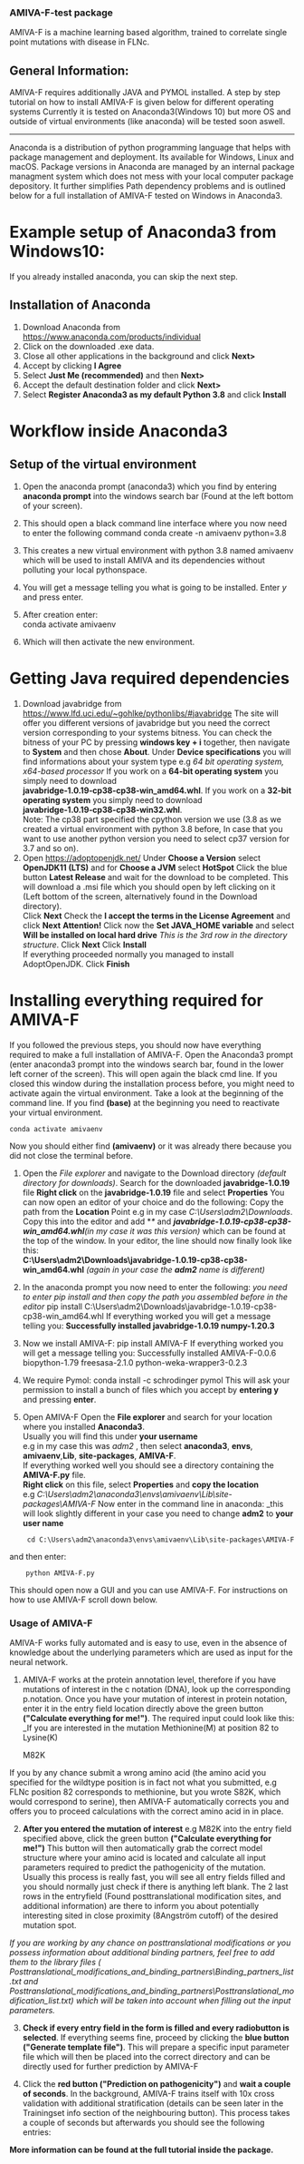 ### AMIVA-F-test package


AMIVA-F is a machine learning based algorithm, trained to correlate single point mutations
with disease in FLNc.



## General Information:

AMIVA-F requires additionally JAVA and PYMOL installed.
A step by step tutorial on how to install AMIVA-F is given below for different operating systems
Currently it is tested on Anaconda3(Windows 10) but more OS and outside of virtual environments (like anaconda) will be tested soon aswell.

----------------------------------------------------------------------------------------------------------------

Anaconda is a distribution of python programming language that helps with package management and deployment. 
Its available for Windows, Linux and macOS. 
Package versions in Anaconda are managed by an internal package managment system which does not mess with your local computer package depository.
It further simplifies Path dependency problems and is outlined below for a full installation of AMIVA-F tested on Windows in Anaconda3.

# Example setup of Anaconda3 from Windows10:
If you already installed anaconda, you can skip the next step.

## Installation of Anaconda

1. Download Anaconda from https://www.anaconda.com/products/individual
2. Click on the downloaded .exe data.
3. Close all other applications in the background and click **Next>**
4. Accept by clicking **I Agree**
5. Select **Just Me (recommended)** and then **Next>**
6. Accept the default destination folder and click **Next>** 
7. Select **Register Anaconda3 as my default Python 3.8** and click **Install**


# Workflow inside Anaconda3

## Setup of the virtual environment

1. Open the anaconda prompt (anaconda3) which you find by entering **anaconda prompt** into the windows search bar (Found at the left bottom of your screen). 
2. This should open a black command line interface where you now need to enter the following command 
		conda create -n amivaenv python=3.8
      	
2. This creates a new virtual environment with python 3.8 named amivaenv which will be used to install AMIVA and its dependencies without polluting your local pythonspace.
2. You will get a message telling you what is going to be installed. Enter *y* and press enter.    
	 
3. After creation enter: 	
		conda activate amivaenv

3. Which will then activate the new environment.


# Getting Java required dependencies

1. Download javabridge from https://www.lfd.uci.edu/~gohlke/pythonlibs/#javabridge 
The site will offer you different versions of javabridge but you need the correct version corresponding to your systems bitness.
You can check the bitness of your PC by pressing **windows key + i** together, then navigate to **System** and then chose **About**.
Under **Device specifications** you will find informations about your system type 
e.g _64 bit operating system, x64-based processor_
If you work on a **64-bit operating system** you simply need to download 
**javabridge‑1.0.19‑cp38‑cp38‑win_amd64.whl**.
If you work on a **32-bit operating system** you simply need to download 
**javabridge‑1.0.19‑cp38‑cp38‑win32.whl**.    
Note: The cp38 part specified the cpython version we use (3.8 as we created a virtual environment with python 3.8 before, 
In case that you want to use another python version you need to select cp37 version for 3.7 and so on).	  	
2. Open https://adoptopenjdk.net/
Under **Choose a Version** select **OpenJDK11 (LTS)** and for **Choose a JVM** select **HotSpot**
Click the blue button **Latest Release** and wait for the download to be completed.
This will download a .msi file which you should open by left clicking on it (Left bottom of the screen, alternatively found in the Download directory).  
Click **Next**
Check the **I accept the terms in the License Agreement** and click **Next**
**Attention!** Click now the **Set JAVA_HOME variable** and select **Will be installed on local hard drive** _This is the 3rd row in the directory structure_. 
Click **Next**
Click **Install**   
If everything proceeded normally you managed to install AdoptOpenJDK. Click **Finish** 		

# Installing everything required for AMIVA-F
If you followed the previous steps, you should now have everything required to make a full installation of AMIVA-F. 
Open the Anaconda3 prompt (enter anaconda3 prompt into the windows search bar, found in the lower left corner of the screen).
This will open again the black cmd line.
If you closed this window during the installation process before, you might need to activate again the virtual environment.
Take a look at the beginning of the command line.
If you find **(base)** at the beginning you need to reactivate your virtual environment.

	conda activate amivaenv

Now you should either find **(amivaenv)** or it was already there because you did not close the terminal before.

1. Open the *File explorer* and navigate to the Download directory _(default directory for downloads)_.
Search for the downloaded **javabridge-1.0.19** file
**Right click** on the **javabridge-1.0.19** file and select **Properties**
You can now open an editor of your choice and do the following:	
Copy the path from the **Location** Point e.g in my case _C:\Users\adm2\Downloads_.
Copy this into the editor and add **\** and _**javabridge-1.0.19-cp38-cp38-win_amd64.whl**(in my case it was this version)_ which can be found at the top of the window.
In your editor, the line should now finally look like this:     
**C:\Users\adm2\Downloads\javabridge-1.0.19-cp38-cp38-win_amd64.whl**
_(again in your case the **adm2** name is different)_     
2. In the anaconda prompt you now need to enter the following:
_you need to enter pip install and then copy the path you assembled before in the editor_
		pip install C:\Users\adm2\Downloads\javabridge-1.0.19-cp38-cp38-win_amd64.whl 
If everything worked you will get a message telling you:
**Successfully installed javabridge-1.0.19 numpy-1.20.3**
3. Now we install AMIVA-F:
		pip install AMIVA-F
If everything worked you will get a message telling you:
Successfully installed AMIVA-F-0.0.6 biopython-1.79 freesasa-2.1.0 python-weka-wrapper3-0.2.3	
4. We require Pymol:
		conda install -c schrodinger pymol
This will ask your permission to install a bunch of files which you accept by **entering y** and pressing **enter**.		
5. Open AMIVA-F
Open the **File explorer** and search for your location where you installed **Anaconda3**.<br>
Usually you will find this under **your username**<br>
e.g in my case this was _adm2_ , then select **anaconda3**, **envs**, **amivaenv**,**Lib**, **site-packages**, **AMIVA-F**. 		
If everything worked well you should see a directory containing the **AMIVA-F.py** file.<br>
**Right click** on this file, select **Properties** and **copy the location**<br>
e.g _C:\Users\adm2\anaconda3\envs\amivaenv\Lib\site-packages\AMIVA-F_
Now enter in the command line in anaconda:
_this will look slightly different in your case you need to change **adm2** to **your user name**
 
		cd C:\Users\adm2\anaconda3\envs\amivaenv\Lib\site-packages\AMIVA-F	 	  	
     
and then enter:

		python AMIVA-F.py			

This should open now a GUI and you can use AMIVA-F.
For instructions on how to use AMIVA-F scroll down below.

### Usage of AMIVA-F

AMIVA-F works fully automated and is easy to use, even in the absence of knowledge about the underlying parameters which are used as input for the neural network.

1. AMIVA-F works at the protein annotation level, therefore if you have mutations of interest in the c notation (DNA), look up the corresponding p.notation.
Once you have your mutation of interest in protein notation, enter it in the entry field location directly above the green button **("Calculate everything for me!")**.
The required input could look like this:
_If you are interested in the mutation Methionine(M) at position 82 to Lysine(K) 

	M82K             

If you by any chance submit a wrong amino acid (the amino acid you specified for the wildtype position is in fact not what you submitted, e.g FLNc position 82
corresponds to methionine, but you wrote S82K, which would correspond to serine), then AMIVA-F automatically corrects you and offers you to proceed calculations with the correct amino acid in in place.

2. **After you entered the mutation of interest** e.g M82K into the entry field specified above, click the green button **("Calculate everything for me!")**
This button will then automatically grab the correct model structure where your amino acid is located and calculate all input parameters required to predict the pathogenicity of the mutation.
Usually this process is really fast, you will see all entry fields filled and you should normally just check if there is anything left blank.
The 2 last rows in the entryfield (Found posttranslational modification sites, and additional information) are there to inform you about potentially interesting sited in close proximity (8Angström cutoff) of the desired mutation spot.
      
_If you are working by any chance on posttranslational modifications or you possess information about additional binding partners, feel free to add them to the library files ( 
Posttranslational_modifications_and_binding_partners\Binding_partners_list.txt and Posttranslational_modifications_and_binding_partners\Posttranslational_modification_list.txt) which will be taken into account when filling out the input parameters._
   
3. **Check if every entry field in the form is filled and every radiobutton is selected**.
If everything seems fine, proceed by clicking the **blue button ("Generate template file")**.
This will prepare a specific input parameter file which will then be placed into the correct directory and can be directly used for further prediction by AMIVA-F


4. Click the **red button ("Prediction on pathogenicity")** and **wait a couple of seconds**.
In the background, AMIVA-F trains itself with 10x cross validation with additional stratification (details can be seen later in the Trainingset info section of the neighbouring button).
This process takes a couple of seconds but afterwards you should see the following entries:




**More information can be found at the full tutorial inside the package.**
